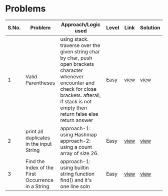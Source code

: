 # Problems

S.No. | Problem | Approach/Logic used | Level | Link | Solution |
------|---------|---------------------|-------|------|----------|
1 | Valid Parentheses | using stack. traverse over the given string char by char, push open brackets character whenever encounter and check for close brackets. afterall, if stack is not empty then return false else return answer | Easy | [view](https://leetcode.com/problems/valid-parentheses/) | [view](valid_parentheses.cpp) 
2 | print all duplicates in the input String | approach-1: using Hashmap<br>approach-2: using a count array of size 26. | Easy | [view](https://www.geeksforgeeks.org/print-all-the-duplicates-in-the-input-string/) | [view](prtAllDupsInString.cpp) 
3 | Find the Index of the First Occurrence in a String | approach-1: using builtin string function find() and it's one line soln | Easy | [view](https://leetcode.com/problems/find-the-index-of-the-first-occurrence-in-a-string/) | [view](find_idxOfFirstOccur_in_str.cpp) 